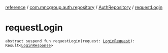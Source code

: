 [reference](../../index.md) / [com.mncgroup.auth.repository](../index.md) / [AuthRepository](index.md) / [requestLogin](./request-login.md)

# requestLogin

`abstract suspend fun requestLogin(request: `[`LoginRequest`](../../com.mncgroup.auth.model/-login-request/index.md)`): Result<`[`LoginResponse`](../../com.mncgroup.auth.model/-login-response/index.md)`>`